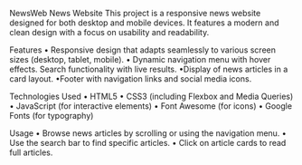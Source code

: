 NewsWeb
News Website
This project is a responsive news website designed for both desktop and mobile devices. It features a modern and clean design with a focus on usability and readability.

Features
• Responsive design that adapts seamlessly to various screen sizes (desktop, tablet, mobile).
• Dynamic navigation menu with hover effects.
Search functionality with live results.
•Display of news articles in a card layout.
•Footer with navigation links and social media icons.

Technologies Used
• HTML5
• CSS3 (including Flexbox and Media Queries)
• JavaScript (for interactive elements)
• Font Awesome (for icons)
• Google Fonts (for typography)

Usage
• Browse news articles by scrolling or using the navigation menu.
• Use the search bar to find specific articles.
• Click on article cards to read full articles.
